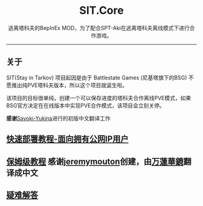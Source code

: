 <div align=center style="text-align: center">
<h1 style="text-align: center"> SIT.Core </h1>
逃离塔科夫的BepInEx MOD，为了配合SPT-Aki在逃离塔科夫离线模式下进行合作游戏。
</div>

---

## 关于

SIT(Stay in Tarkov) 项目起因是由于 Battlestate Games (尼基塔旗下的BSG) 不愿推出纯PVE塔科夫版本，所以这个项目就诞生啦。

该项目的目标很单纯，创建一个可以保存进度的塔科夫合作离线PVE模式，如果BSG官方决定在在线版本中实现PVE合作模式，该项目会立刻关停。


__感谢__[Sayoki-Yukina](https://github.com/Sayoki-Yukina)进行的初版中文翻译工作

## [快速部署教程-面向拥有公网IP用户](https://github.com/paulov-t/SIT.Core/wiki/%E9%80%9A%E5%B8%B8%E9%83%A8%E7%BD%B2%E6%96%B9%E5%BC%8F-SETUP-STANDARD)

## [保姆级教程](https://github.com/paulov-t/SIT.Core/wiki/%E4%BF%9D%E5%A7%86%E7%BA%A7%E6%95%99%E7%A8%8B-Step-By-Step-Installation-Guide) 感谢[jeremymouton](https://github.com/jeremymouton)创建，由[万蓮華鏡](https://space.bilibili.com/32889242)翻译成中文

## [疑难解答](https://github.com/paulov-t/SIT.Core/wiki/%E7%96%91%E9%9A%BE%E8%A7%A3%E7%AD%94-FAQs)
